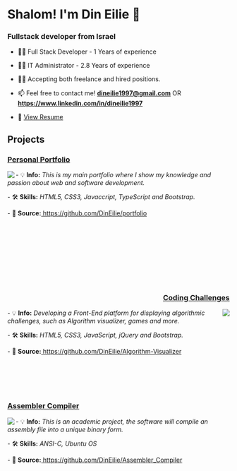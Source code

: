 <h1 align="left">Shalom! I'm Din Eilie 👋</h1>
<h3 align="left">Fullstack developer from Israel</h3>

- 👨‍💼 Full Stack Developer - 1 Years of experience

- 👨‍💻 IT Administrator - 2.8 Years of experience

- 🙋‍♂️ Accepting both freelance and hired positions.

- 📫 Feel free to contact me! **dineilie1997@gmail.com** OR **https://www.linkedin.com/in/dineilie1997**

- 🧾 <a href="https://dineilie.github.io/portfolio/files/Din%20Eilie%20Resume.pdf" target="_blank">View Resume</a>

<!-- Projects Section -->
<h2 align="left">Projects</h3>

<!-- Portfolio -->
<h3 align="left"><a href="https://dineilie.github.io/portfolio">Personal Portfolio</a></h3><a href="https://dineilie.github.io/portfolio">
<img align="left" src="https://user-images.githubusercontent.com/98718983/229159395-7259a53d-cc00-4c81-8f32-3682eb26f64b.png" /></a>
<p align="left">
- 💡 <b> Info:</b><i> This is my main portfolio where I show my knowledge and passion about web and software development.</i>
</p>
<p align="left">
- 🛠 <b> Skills:</b><i> HTML5, CSS3, Javaccript, TypeScript and Bootstrap.</i>
</p>
<p align="left">
- 🌈 <b> Source:</b><a href="https://github.com/DinEilie/portfolio"> https://github.com/DinEilie/portfolio </a>
</p>
</br></br></br></br></br></br></br></br>

<!-- Coding Challenges -->
<h3 align="right"><a href="https://dineilie.github.io/Algorithm-Visualizer/">Coding Challenges</a></h3>
<img align="right" src="https://user-images.githubusercontent.com/98718983/229174351-3af4d093-5988-4c00-a34a-2f94890aed16.png" />
<p align="left">
- 💡 <b> Info:</b><i> Developing a Front-End platform for displaying algorithmic challenges, such as Algorithm visualizer, games and more.</i>
</p>
<p align="left">
  - 🛠 <b> Skills:</b><i> HTML5, CSS3, JavaScript, jQuery and Bootstrap.</i>
</p>
<p align="left">
- 🌈 <b> Source:</b><a href="https://github.com/DinEilie/Algorithm-Visualizer"> https://github.com/DinEilie/Algorithm-Visualizer </a>
</p>
</br></br></br></br>

<!-- Assembler Compiler -->
<h3 align="left"><a href="https://github.com/DinEilie/Assembler_Compiler">Assembler Compiler</a></h3>
<img align="left" src="https://user-images.githubusercontent.com/98718983/229295220-340b53ac-df66-4571-8378-a0db439f3805.png" />
<p align="left">
- 💡 <b> Info:</b><i> This is an academic project, the software will compile an assembly file into a unique binary form.</i>
</p>
<p align="left">
- 🛠 <b> Skills:</b><i> ANSI-C, Ubuntu OS</i>
</p>
<p align="left">
- 🌈 <b> Source:</b><a href="https://github.com/DinEilie/Assembler_Compiler"> https://github.com/DinEilie/Assembler_Compiler </a>
</p>




